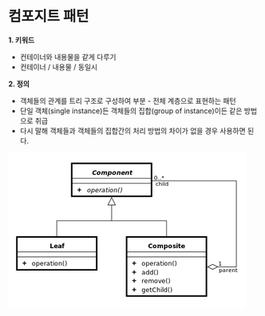 # 컴포지트  패턴

<b> 1. 키워드 </b>
 - 컨테이너와 내용물을 같게 다루기
 - 컨테이너 / 내용물 / 동일시


<b> 2. 정의  </b>
 - 객체들의 관계를 트리 구조로 구성하여 부분 - 전체 계층으로 표현하는 패턴 
 - 단일 객체(single instance)든 객체들의 집합(group of instance)이든 같은 방법으로 취급
 - 다시 말해 객체들과 객체들의 집합간의 처리 방법의 차이가 없을 경우 사용하면 된다.
 
 
![alt text](composite.png)
